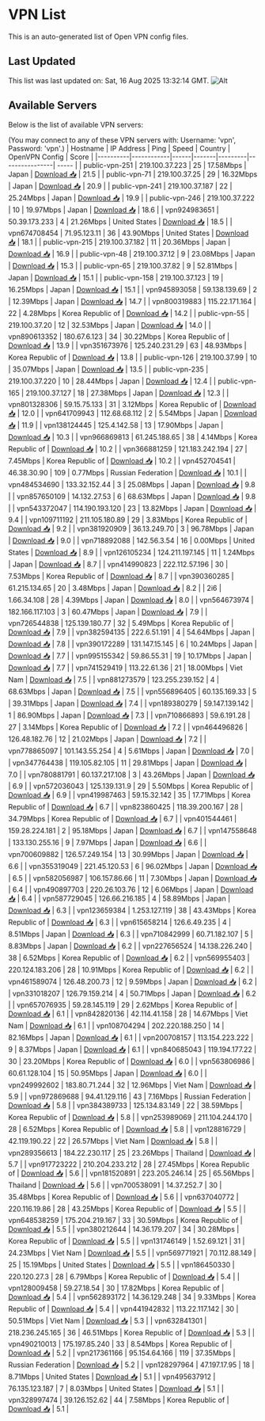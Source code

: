 # VPN List

This is an auto-generated list of Open VPN config files.

## Last Updated

This list was last updated on: Sat, 16 Aug 2025 13:32:14 GMT.
![Alt](https://repobeats.axiom.co/api/embed/186b98318ef1479477931607c1ad7d823f12451f.svg "Repobeats analytics image")

## Available Servers

Below is the list of available VPN servers:

(You may connect to any of these VPN servers with: Username: 'vpn', Password: 'vpn'.)
| Hostname | IP Address | Ping | Speed | Country | OpenVPN Config | Score |
|----------|------------|------|-------|---------|----------------| ----- |
| public-vpn-251 | 219.100.37.223 | 25 | 17.58Mbps | Japan | [Download 📥](./configs/server_0_JP.ovpn) | 21.5 |
| public-vpn-71 | 219.100.37.25 | 29 | 16.32Mbps | Japan | [Download 📥](./configs/server_1_JP.ovpn) | 20.9 |
| public-vpn-241 | 219.100.37.187 | 22 | 25.24Mbps | Japan | [Download 📥](./configs/server_2_JP.ovpn) | 19.9 |
| public-vpn-246 | 219.100.37.222 | 10 | 19.97Mbps | Japan | [Download 📥](./configs/server_3_JP.ovpn) | 18.6 |
| vpn924983651 | 50.39.173.233 | 4 | 21.26Mbps | United States | [Download 📥](./configs/server_4_US.ovpn) | 18.5 |
| vpn674708454 | 71.95.123.11 | 36 | 43.90Mbps | United States | [Download 📥](./configs/server_5_US.ovpn) | 18.1 |
| public-vpn-215 | 219.100.37.182 | 11 | 20.36Mbps | Japan | [Download 📥](./configs/server_6_JP.ovpn) | 16.9 |
| public-vpn-48 | 219.100.37.12 | 9 | 23.08Mbps | Japan | [Download 📥](./configs/server_7_JP.ovpn) | 15.3 |
| public-vpn-65 | 219.100.37.82 | 9 | 52.81Mbps | Japan | [Download 📥](./configs/server_8_JP.ovpn) | 15.1 |
| public-vpn-158 | 219.100.37.123 | 19 | 16.25Mbps | Japan | [Download 📥](./configs/server_9_JP.ovpn) | 15.1 |
| vpn945893058 | 59.138.139.69 | 2 | 12.39Mbps | Japan | [Download 📥](./configs/server_10_JP.ovpn) | 14.7 |
| vpn800319883 | 115.22.171.164 | 22 | 4.28Mbps | Korea Republic of | [Download 📥](./configs/server_11_KR.ovpn) | 14.2 |
| public-vpn-55 | 219.100.37.20 | 12 | 32.53Mbps | Japan | [Download 📥](./configs/server_12_JP.ovpn) | 14.0 |
| vpn890613352 | 180.67.6.123 | 34 | 30.22Mbps | Korea Republic of | [Download 📥](./configs/server_13_KR.ovpn) | 13.9 |
| vpn351673976 | 125.240.231.29 | 63 | 48.93Mbps | Korea Republic of | [Download 📥](./configs/server_14_KR.ovpn) | 13.8 |
| public-vpn-126 | 219.100.37.99 | 10 | 35.07Mbps | Japan | [Download 📥](./configs/server_15_JP.ovpn) | 13.5 |
| public-vpn-235 | 219.100.37.220 | 10 | 28.44Mbps | Japan | [Download 📥](./configs/server_16_JP.ovpn) | 12.4 |
| public-vpn-165 | 219.100.37.127 | 18 | 27.38Mbps | Japan | [Download 📥](./configs/server_17_JP.ovpn) | 12.3 |
| vpn801328306 | 59.15.75.133 | 31 | 3.12Mbps | Korea Republic of | [Download 📥](./configs/server_18_KR.ovpn) | 12.0 |
| vpn641709943 | 112.68.68.112 | 2 | 5.54Mbps | Japan | [Download 📥](./configs/server_19_JP.ovpn) | 11.9 |
| vpn138124445 | 125.4.142.58 | 13 | 17.90Mbps | Japan | [Download 📥](./configs/server_20_JP.ovpn) | 10.3 |
| vpn966869813 | 61.245.188.65 | 38 | 4.14Mbps | Korea Republic of | [Download 📥](./configs/server_21_KR.ovpn) | 10.2 |
| vpn366881259 | 121.183.242.194 | 27 | 7.45Mbps | Korea Republic of | [Download 📥](./configs/server_22_KR.ovpn) | 10.2 |
| vpn452704541 | 46.38.30.90 | 109 | 0.77Mbps | Russian Federation | [Download 📥](./configs/server_23_RU.ovpn) | 10.1 |
| vpn484534690 | 133.32.152.44 | 3 | 25.08Mbps | Japan | [Download 📥](./configs/server_24_JP.ovpn) | 9.8 |
| vpn857650109 | 14.132.27.53 | 6 | 68.63Mbps | Japan | [Download 📥](./configs/server_25_JP.ovpn) | 9.8 |
| vpn543372047 | 114.190.193.120 | 23 | 13.82Mbps | Japan | [Download 📥](./configs/server_26_JP.ovpn) | 9.4 |
| vpn109711192 | 211.105.180.89 | 29 | 3.83Mbps | Korea Republic of | [Download 📥](./configs/server_27_KR.ovpn) | 9.2 |
| vpn381920909 | 36.13.249.70 | 3 | 96.78Mbps | Japan | [Download 📥](./configs/server_28_JP.ovpn) | 9.0 |
| vpn718892088 | 142.56.3.54 | 16 | 0.00Mbps | United States | [Download 📥](./configs/server_29_US.ovpn) | 8.9 |
| vpn126105234 | 124.211.197.145 | 11 | 1.24Mbps | Japan | [Download 📥](./configs/server_30_JP.ovpn) | 8.7 |
| vpn414990823 | 222.112.57.196 | 30 | 7.53Mbps | Korea Republic of | [Download 📥](./configs/server_31_KR.ovpn) | 8.7 |
| vpn390360285 | 61.215.134.65 | 20 | 3.48Mbps | Japan | [Download 📥](./configs/server_32_JP.ovpn) | 8.2 |
| 2i6 | 1.66.34.108 | 28 | 4.39Mbps | Japan | [Download 📥](./configs/server_33_JP.ovpn) | 8.0 |
| vpn564673974 | 182.166.117.103 | 3 | 60.47Mbps | Japan | [Download 📥](./configs/server_34_JP.ovpn) | 7.9 |
| vpn726544838 | 125.139.180.77 | 32 | 5.49Mbps | Korea Republic of | [Download 📥](./configs/server_35_KR.ovpn) | 7.9 |
| vpn382594135 | 222.6.51.191 | 4 | 54.64Mbps | Japan | [Download 📥](./configs/server_36_JP.ovpn) | 7.8 |
| vpn390172289 | 131.147.15.145 | 6 | 10.24Mbps | Japan | [Download 📥](./configs/server_37_JP.ovpn) | 7.7 |
| vpn995155342 | 59.86.55.31 | 19 | 10.17Mbps | Japan | [Download 📥](./configs/server_38_JP.ovpn) | 7.7 |
| vpn741529419 | 113.22.61.36 | 21 | 18.00Mbps | Viet Nam | [Download 📥](./configs/server_39_VN.ovpn) | 7.5 |
| vpn881273579 | 123.255.239.152 | 4 | 68.63Mbps | Japan | [Download 📥](./configs/server_40_JP.ovpn) | 7.5 |
| vpn556896405 | 60.135.169.33 | 5 | 39.31Mbps | Japan | [Download 📥](./configs/server_41_JP.ovpn) | 7.4 |
| vpn189380279 | 59.147.139.142 | 1 | 86.90Mbps | Japan | [Download 📥](./configs/server_42_JP.ovpn) | 7.3 |
| vpn710866893 | 59.6.191.28 | 27 | 3.14Mbps | Korea Republic of | [Download 📥](./configs/server_43_KR.ovpn) | 7.2 |
| vpn464496826 | 126.48.182.76 | 12 | 21.02Mbps | Japan | [Download 📥](./configs/server_44_JP.ovpn) | 7.2 |
| vpn778865097 | 101.143.55.254 | 4 | 5.61Mbps | Japan | [Download 📥](./configs/server_45_JP.ovpn) | 7.0 |
| vpn347764438 | 119.105.82.105 | 11 | 29.81Mbps | Japan | [Download 📥](./configs/server_46_JP.ovpn) | 7.0 |
| vpn780881791 | 60.137.217.108 | 3 | 43.26Mbps | Japan | [Download 📥](./configs/server_47_JP.ovpn) | 6.9 |
| vpn572036043 | 125.139.131.9 | 29 | 5.50Mbps | Korea Republic of | [Download 📥](./configs/server_48_KR.ovpn) | 6.9 |
| vpn419987463 | 59.15.32.142 | 35 | 17.71Mbps | Korea Republic of | [Download 📥](./configs/server_49_KR.ovpn) | 6.7 |
| vpn823860425 | 118.39.200.167 | 28 | 34.79Mbps | Korea Republic of | [Download 📥](./configs/server_50_KR.ovpn) | 6.7 |
| vpn401544461 | 159.28.224.181 | 2 | 95.18Mbps | Japan | [Download 📥](./configs/server_51_JP.ovpn) | 6.7 |
| vpn147558648 | 133.130.255.16 | 9 | 7.97Mbps | Japan | [Download 📥](./configs/server_52_JP.ovpn) | 6.6 |
| vpn700609882 | 126.57.249.154 | 13 | 30.99Mbps | Japan | [Download 📥](./configs/server_53_JP.ovpn) | 6.6 |
| vpn355319049 | 221.45.120.53 | 6 | 96.02Mbps | Japan | [Download 📥](./configs/server_54_JP.ovpn) | 6.5 |
| vpn582056987 | 106.157.86.66 | 11 | 7.30Mbps | Japan | [Download 📥](./configs/server_55_JP.ovpn) | 6.4 |
| vpn490897703 | 220.26.103.76 | 12 | 6.06Mbps | Japan | [Download 📥](./configs/server_56_JP.ovpn) | 6.4 |
| vpn587729045 | 126.66.216.185 | 4 | 58.89Mbps | Japan | [Download 📥](./configs/server_57_JP.ovpn) | 6.3 |
| vpn123659384 | 1.253.127.119 | 38 | 43.43Mbps | Korea Republic of | [Download 📥](./configs/server_58_KR.ovpn) | 6.3 |
| vpn615658214 | 126.6.49.235 | 4 | 8.51Mbps | Japan | [Download 📥](./configs/server_59_JP.ovpn) | 6.3 |
| vpn710842999 | 60.71.182.107 | 5 | 8.83Mbps | Japan | [Download 📥](./configs/server_60_JP.ovpn) | 6.2 |
| vpn227656524 | 14.138.226.240 | 38 | 6.52Mbps | Korea Republic of | [Download 📥](./configs/server_61_KR.ovpn) | 6.2 |
| vpn569955403 | 220.124.183.206 | 28 | 10.91Mbps | Korea Republic of | [Download 📥](./configs/server_62_KR.ovpn) | 6.2 |
| vpn461589074 | 126.48.200.73 | 12 | 9.59Mbps | Japan | [Download 📥](./configs/server_63_JP.ovpn) | 6.2 |
| vpn331018207 | 126.79.159.214 | 4 | 50.71Mbps | Japan | [Download 📥](./configs/server_64_JP.ovpn) | 6.2 |
| vpn657076935 | 59.28.145.119 | 29 | 2.62Mbps | Korea Republic of | [Download 📥](./configs/server_65_KR.ovpn) | 6.1 |
| vpn842820136 | 42.114.41.158 | 28 | 14.67Mbps | Viet Nam | [Download 📥](./configs/server_66_VN.ovpn) | 6.1 |
| vpn108704294 | 202.220.188.250 | 14 | 82.16Mbps | Japan | [Download 📥](./configs/server_67_JP.ovpn) | 6.1 |
| vpn200708157 | 113.154.223.222 | 9 | 8.37Mbps | Japan | [Download 📥](./configs/server_68_JP.ovpn) | 6.1 |
| vpn840685043 | 119.194.177.22 | 30 | 23.20Mbps | Korea Republic of | [Download 📥](./configs/server_69_KR.ovpn) | 6.0 |
| vpn563806986 | 60.61.128.104 | 15 | 50.95Mbps | Japan | [Download 📥](./configs/server_70_JP.ovpn) | 6.0 |
| vpn249992602 | 183.80.71.244 | 32 | 12.96Mbps | Viet Nam | [Download 📥](./configs/server_71_VN.ovpn) | 5.9 |
| vpn972869688 | 94.41.129.116 | 43 | 7.16Mbps | Russian Federation | [Download 📥](./configs/server_72_RU.ovpn) | 5.8 |
| vpn384389733 | 125.134.83.149 | 22 | 38.59Mbps | Korea Republic of | [Download 📥](./configs/server_73_KR.ovpn) | 5.8 |
| vpn253989069 | 211.104.244.170 | 28 | 6.52Mbps | Korea Republic of | [Download 📥](./configs/server_74_KR.ovpn) | 5.8 |
| vpn128816729 | 42.119.190.22 | 22 | 26.57Mbps | Viet Nam | [Download 📥](./configs/server_75_VN.ovpn) | 5.8 |
| vpn289356613 | 184.22.230.117 | 25 | 23.26Mbps | Thailand | [Download 📥](./configs/server_76_TH.ovpn) | 5.7 |
| vpn917723222 | 210.204.233.212 | 28 | 27.45Mbps | Korea Republic of | [Download 📥](./configs/server_77_KR.ovpn) | 5.6 |
| vpn181520891 | 223.205.246.14 | 25 | 65.56Mbps | Thailand | [Download 📥](./configs/server_78_TH.ovpn) | 5.6 |
| vpn700538091 | 14.37.252.7 | 30 | 35.48Mbps | Korea Republic of | [Download 📥](./configs/server_79_KR.ovpn) | 5.6 |
| vpn637040772 | 220.116.19.86 | 28 | 43.25Mbps | Korea Republic of | [Download 📥](./configs/server_80_KR.ovpn) | 5.5 |
| vpn648538259 | 175.204.219.167 | 33 | 30.59Mbps | Korea Republic of | [Download 📥](./configs/server_81_KR.ovpn) | 5.5 |
| vpn380212644 | 14.36.179.207 | 34 | 30.28Mbps | Korea Republic of | [Download 📥](./configs/server_82_KR.ovpn) | 5.5 |
| vpn131746149 | 1.52.69.121 | 31 | 24.23Mbps | Viet Nam | [Download 📥](./configs/server_83_VN.ovpn) | 5.5 |
| vpn569771921 | 70.112.88.149 | 25 | 15.19Mbps | United States | [Download 📥](./configs/server_84_US.ovpn) | 5.5 |
| vpn186450330 | 220.120.27.3 | 28 | 6.79Mbps | Korea Republic of | [Download 📥](./configs/server_85_KR.ovpn) | 5.4 |
| vpn128009458 | 59.27.18.54 | 30 | 17.82Mbps | Korea Republic of | [Download 📥](./configs/server_86_KR.ovpn) | 5.4 |
| vpn562893172 | 14.36.129.248 | 34 | 9.33Mbps | Korea Republic of | [Download 📥](./configs/server_87_KR.ovpn) | 5.4 |
| vpn441942832 | 113.22.117.142 | 30 | 50.51Mbps | Viet Nam | [Download 📥](./configs/server_88_VN.ovpn) | 5.3 |
| vpn632841301 | 218.236.245.165 | 36 | 46.51Mbps | Korea Republic of | [Download 📥](./configs/server_89_KR.ovpn) | 5.3 |
| vpn490210013 | 175.197.85.240 | 33 | 8.54Mbps | Korea Republic of | [Download 📥](./configs/server_90_KR.ovpn) | 5.2 |
| vpn217361166 | 95.154.64.166 | 119 | 37.35Mbps | Russian Federation | [Download 📥](./configs/server_91_RU.ovpn) | 5.2 |
| vpn128297964 | 47.197.17.95 | 18 | 8.71Mbps | United States | [Download 📥](./configs/server_92_US.ovpn) | 5.1 |
| vpn495637912 | 76.135.123.187 | 7 | 8.03Mbps | United States | [Download 📥](./configs/server_93_US.ovpn) | 5.1 |
| vpn328997474 | 39.126.152.62 | 44 | 7.58Mbps | Korea Republic of | [Download 📥](./configs/server_94_KR.ovpn) | 5.1 |
